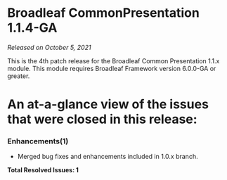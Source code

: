 # Broadleaf CommonPresentation 1.1.4-GA

_Released on October 5, 2021_

This is the 4th patch release for the Broadleaf Common Presentation 1.1.x module.  This module requires Broadleaf Framework version 6.0.0-GA or greater.

# An at-a-glance view of the issues that were closed in this release:

### Enhancements(1)
- Merged bug fixes and enhancements included in 1.0.x branch.


**Total Resolved Issues: 1**